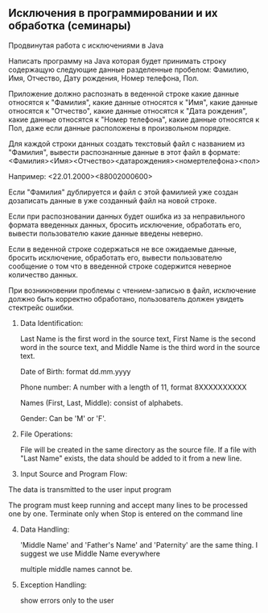 ## Исключения в программировании и их обработка (семинары)

Продвинутая работа с исключениями в Java

Написать программу на Java которая будет принимать строку содержащую следующие данные разделенные пробелом: Фамилию, Имя, Отчество, Дату рождения, Номер телефона, Пол. 

Приложение должно распознать в веденной строке какие данные относятся к "Фамилия", какие данные относятся к "Имя", какие данные относятся к "Отчество", какие данные относятся к "Дата рождения", какие данные относятся к "Номер телефона", какие данные относятся к Пол, даже если данные расположены в произвольном порядке.

Для каждой строки данных создать текстовый файл с названием из "Фамилия", вывести распознанные данные в этот файл в формате:
<Фамилия><Имя><Отчество><датарождения><номертелефона><пол>

Например:
<Smith><Alex><Malcovich><22.01.2000><88002000600><M>

Если "Фамилия" дублируется и файл с этой фамилией уже создан дозаписать данные в уже созданный файл на новой строке.

Если при распозновании данных будет ошибка из за неправильного формата введенных данных, бросить исключение, обработать его, вывести пользователю какие данные введены неверно.

Если в веденной строке содержаться не все ожидаемые данные, бросить исключение, обработать его, вывести пользователю сообщение о том что в введенной строке содержится неверное количество данных.

При возникновении проблемы с чтением-записью в файл, исключение должно быть корректно обработано, пользователь должен увидеть стектрейс ошибки.


1. Data Identification:

    Last Name is the first word in the source text, First Name is the second word in the source text, and Middle Name is the third word in the source text.

    Date of Birth: format dd.mm.yyyy

    Phone number: A number with a length of 11, format 8XXXXXXXXXX

    Names (First, Last, Middle): consist of alphabets.

    Gender: Can be 'M' or 'F'.

2. File Operations:
        
    File will be created in the same directory as the source file.
    If a file with "Last Name" exists, the data should be added to it from a new line.

3. Input Source and Program Flow:

The data is transmitted to the user input program

The program must keep running and accept many lines to be processed one by one. Terminate only when Stop is entered on the command line

4. Data Handling:

    'Middle Name' and 'Father's Name' and 'Paternity' are the same thing. I suggest we use Middle Name everywhere

    multiple middle names cannot be.

5. Exception Handling:

    show errors only to the user
